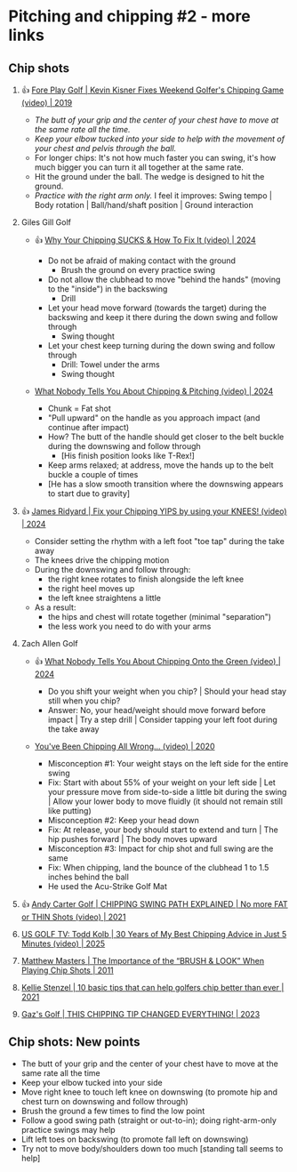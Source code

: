 # Pitching and chipping #2 - more links

## Chip shots

1. :thumbsup: [Fore Play Golf | Kevin Kisner Fixes Weekend Golfer's Chipping Game (video) | 2019](https://www.youtube.com/watch?v=9E-gdx-o1sg)
   - *The butt of your grip and the center of your chest have to move at the same rate all the time.*
   - *Keep your elbow tucked into your side to help with the movement of your chest and pelvis through the ball.*
   - For longer chips: It's not how much faster you can swing, it's how much bigger you can turn it all together at the same rate.
   - Hit the ground under the ball. The wedge is designed to hit the ground.
   - *Practice with the right arm only.* I feel it improves: Swing tempo | Body rotation | Ball/hand/shaft position | Ground interaction

1. Giles Gill Golf
   - :thumbsup: [Why Your Chipping SUCKS & How To Fix It (video) | 2024](https://www.youtube.com/watch?v=hrAV6bq6ZxU)
     * Do not be afraid of making contact with the ground
       + Brush the ground on every practice swing
     * Do not allow the clubhead to move "behind the hands" (moving to the "inside") in the backswing
       + Drill
     * Let your head move forward (towards the target) during the backswing and keep it there during the down swing and follow through
       + Swing thought
     * Let your chest keep turning during the down swing and follow through
       + Drill: Towel under the arms
       + Swing thought

   - [What Nobody Tells You About Chipping & Pitching (video) | 2024](https://www.youtube.com/watch?v=QjtkuOffDCo)
     * Chunk = Fat shot
     * "Pull upward" on the handle as you approach impact (and continue after impact)
     * How? The butt of the handle should get closer to the belt buckle during the downswing and follow through
       + [His finish position looks like T-Rex!]
     * Keep arms relaxed; at address, move the hands up to the belt buckle a couple of times
     * [He has a slow smooth transition where the downswing appears to start due to gravity]

1. :thumbsup: [James Ridyard | Fix your Chipping YIPS by using your KNEES! (video) | 2024](https://www.youtube.com/watch?v=TCoeM2HLVHw)
   - Consider setting the rhythm with a left foot "toe tap" during the take away
   - The knees drive the chipping motion
   - During the downswing and follow through:
     * the right knee rotates to finish alongside the left knee
     * the right heel moves up
     * the left knee straightens a little
   - As a result:
     * the hips and chest will rotate together (minimal "separation")
     * the less work you need to do with your arms

1. Zach Allen Golf
   - :thumbsup: [What Nobody Tells You About Chipping Onto the Green (video) | 2024](https://www.youtube.com/watch?v=Z8skX3ZoXh0)
     * Do you shift your weight when you chip? |
       Should your head stay still when you chip?
     * Answer: No, your head/weight should move forward before impact |
       Try a step drill |
       Consider tapping your left foot during the take away

   - [You've Been Chipping All Wrong... (video) | 2020](https://www.youtube.com/watch?v=1qWjadMbEa0)
     * Misconception #1: Your weight stays on the left side for the entire swing
     * Fix: Start with about 55% of your weight on your left side |
       Let your pressure move from side-to-side a little bit during the swing |
       Allow your lower body to move fluidly (it should not remain still like putting)
     * Misconception #2: Keep your head down
     * Fix: At release, your body should start to extend and turn | The hip pushes forward | The body moves upward
     * Misconception #3: Impact for chip shot and full swing are the same
     * Fix: When chipping, land the bounce of the clubhead 1 to 1.5 inches behind the ball 
     * He used the Acu-Strike Golf Mat

1. :thumbsup: [Andy Carter Golf | CHIPPING SWING PATH EXPLAINED | No more FAT or THIN Shots (video) | 2021](https://www.youtube.com/watch?v=p6PpQqylC6I)
1. [US GOLF TV: Todd Kolb | 30 Years of My Best Chipping Advice in Just 5 Minutes (video) | 2025](https://www.youtube.com/watch?v=bSBd3R3Ce8g)
1. [Matthew Masters | The Importance of the “BRUSH & LOOK” When Playing Chip Shots | 2011](https://golfstateofmind.com/the-importance-of-the-brush-look-when-playing-chip-shots/)
1. [Kellie Stenzel | 10 basic tips that can help golfers chip better than ever | 2021](https://golf.com/instruction/short-game/10-tips-golfer-chipping-better-than-ever/)
1. [Gaz's Golf | THIS CHIPPING TIP CHANGED EVERYTHING! | 2023](https://www.youtube.com/watch?v=O6BUgaI_6tM)


## Chip shots: New points

- The butt of your grip and the center of your chest have to move at the same rate all the time
- Keep your elbow tucked into your side
- Move right knee to touch left knee on downswing (to promote hip and chest turn on downswing and follow through)
- Brush the ground a few times to find the low point
- Follow a good swing path (straight or out-to-in); doing right-arm-only practice swings may help
- Lift left toes on backswing (to promote fall left on downswing)
- Try not to move body/shoulders down too much [standing tall seems to help]

